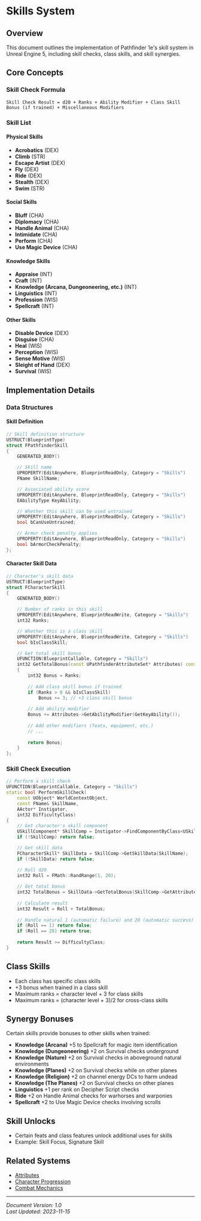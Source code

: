 # Skills System

## Overview
This document outlines the implementation of Pathfinder 1e's skill system in Unreal Engine 5, including skill checks, class skills, and skill synergies.

## Core Concepts

### Skill Check Formula
```
Skill Check Result = d20 + Ranks + Ability Modifier + Class Skill Bonus (if trained) + Miscellaneous Modifiers
```

### Skill List

#### Physical Skills
- **Acrobatics** (DEX)
- **Climb** (STR)
- **Escape Artist** (DEX)
- **Fly** (DEX)
- **Ride** (DEX)
- **Stealth** (DEX)
- **Swim** (STR)

#### Social Skills
- **Bluff** (CHA)
- **Diplomacy** (CHA)
- **Handle Animal** (CHA)
- **Intimidate** (CHA)
- **Perform** (CHA)
- **Use Magic Device** (CHA)

#### Knowledge Skills
- **Appraise** (INT)
- **Craft** (INT)
- **Knowledge (Arcana, Dungeoneering, etc.)** (INT)
- **Linguistics** (INT)
- **Profession** (WIS)
- **Spellcraft** (INT)

#### Other Skills
- **Disable Device** (DEX)
- **Disguise** (CHA)
- **Heal** (WIS)
- **Perception** (WIS)
- **Sense Motive** (WIS)
- **Sleight of Hand** (DEX)
- **Survival** (WIS)

## Implementation Details

### Data Structures

#### Skill Definition
```cpp
// Skill definition structure
USTRUCT(BlueprintType)
struct FPathfinderSkill
{
    GENERATED_BODY()

    // Skill name
    UPROPERTY(EditAnywhere, BlueprintReadOnly, Category = "Skills")
    FName SkillName;

    // Associated ability score
    UPROPERTY(EditAnywhere, BlueprintReadOnly, Category = "Skills")
    EAbilityType KeyAbility;

    // Whether this skill can be used untrained
    UPROPERTY(EditAnywhere, BlueprintReadOnly, Category = "Skills")
    bool bCanUseUntrained;

    // Armor check penalty applies
    UPROPERTY(EditAnywhere, BlueprintReadOnly, Category = "Skills")
    bool bArmorCheckPenalty;
};
```

#### Character Skill Data
```cpp
// Character's skill data
USTRUCT(BlueprintType)
struct FCharacterSkill
{
    GENERATED_BODY()

    // Number of ranks in this skill
    UPROPERTY(EditAnywhere, BlueprintReadWrite, Category = "Skills")
    int32 Ranks;

    // Whether this is a class skill
    UPROPERTY(EditAnywhere, BlueprintReadWrite, Category = "Skills")
    bool bIsClassSkill;

    // Get total skill bonus
    UFUNCTION(BlueprintCallable, Category = "Skills")
    int32 GetTotalBonus(const UPathfinderAttributeSet* Attributes) const
    {
        int32 Bonus = Ranks;
        
        // Add class skill bonus if trained
        if (Ranks > 0 && bIsClassSkill)
            Bonus += 3; // +3 class skill bonus
            
        // Add ability modifier
        Bonus += Attributes->GetAbilityModifier(GetKeyAbility());
        
        // Add other modifiers (feats, equipment, etc.)
        // ...
        
        return Bonus;
    }
};
```

### Skill Check Execution

```cpp
// Perform a skill check
UFUNCTION(BlueprintCallable, Category = "Skills")
static bool PerformSkillCheck(
    const UObject* WorldContextObject, 
    const FName& SkillName, 
    AActor* Instigator, 
    int32 DifficultyClass)
{
    // Get character's skill component
    USkillComponent* SkillComp = Instigator->FindComponentByClass<USkillComponent>();
    if (!SkillComp) return false;

    // Get skill data
    FCharacterSkill* SkillData = SkillComp->GetSkillData(SkillName);
    if (!SkillData) return false;

    // Roll d20
    int32 Roll = FMath::RandRange(1, 20);
    
    // Get total bonus
    int32 TotalBonus = SkillData->GetTotalBonus(SkillComp->GetAttributes());
    
    // Calculate result
    int32 Result = Roll + TotalBonus;
    
    // Handle natural 1 (automatic failure) and 20 (automatic success)
    if (Roll == 1) return false;
    if (Roll == 20) return true;
    
    return Result >= DifficultyClass;
}
```

## Class Skills
- Each class has specific class skills
- +3 bonus when trained in a class skill
- Maximum ranks = character level + 3 for class skills
- Maximum ranks = (character level + 3)/2 for cross-class skills

## Synergy Bonuses
Certain skills provide bonuses to other skills when trained:
- **Knowledge (Arcana)** +5 to Spellcraft for magic item identification
- **Knowledge (Dungeoneering)** +2 on Survival checks underground
- **Knowledge (Nature)** +2 on Survival checks in aboveground natural environments
- **Knowledge (Planes)** +2 on Survival checks while on other planes
- **Knowledge (Religion)** +2 on channel energy DCs to harm undead
- **Knowledge (The Planes)** +2 on Survival checks on other planes
- **Linguistics** +1 per rank on Decipher Script checks
- **Ride** +2 on Handle Animal checks for warhorses and warponies
- **Spellcraft** +2 to Use Magic Device checks involving scrolls

## Skill Unlocks
- Certain feats and class features unlock additional uses for skills
- Example: Skill Focus, Signature Skill

## Related Systems
- [Attributes](attributes.md)
- [Character Progression](character_progression.md)
- [Combat Mechanics](combat_mechanics.md)

---
*Document Version: 1.0*  
*Last Updated: 2023-11-15*
